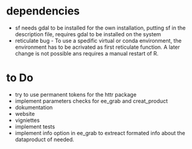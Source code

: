 # dependencies

* sf needs gdal to be installed for the own installation, putting sf in the description file, requires gdal to be installed on the system
* reticulate bug - To use a spedific virtual or conda environment, the environment has to be acrivated as first reticulate function. A later change is not possible ans requires a manual restart of R. 

# to Do

* try to use permanent tokens for the httr package
* implement parameters checks for ee_grab and creat_product
* dokumentation
* website
* vigniettes
* implement tests
* implement info option in ee_grab to extreact formated info about the dataproduct of needed.